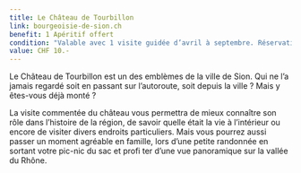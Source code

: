 ```yaml
---
title: Le Château de Tourbillon
link: bourgeoisie-de-sion.ch
benefit: 1 Apéritif offert
condition: "Valable avec 1 visite guidée d’avril à septembre. Réservation 2 jours à l’avance sur chateau-de-tourbillon@bluewin.ch 027 322 52 00"
value: CHF 10.-
---
```


Le Château de Tourbillon est un
des emblèmes de la ville de Sion.
Qui ne l’a jamais regardé soit
en passant sur l’autoroute, soit
depuis la ville ? Mais y êtes-vous
déjà monté ?

La visite commentée du château
vous permettra de mieux
connaître son rôle dans l’histoire
de la région, de savoir quelle était
la vie à l’intérieur ou encore de
visiter divers endroits particuliers.
Mais vous pourrez aussi passer un
moment agréable en famille, lors
d’une petite randonnée en sortant
votre pic-nic du sac et profi ter
d’une vue panoramique sur la
vallée du Rhône.
